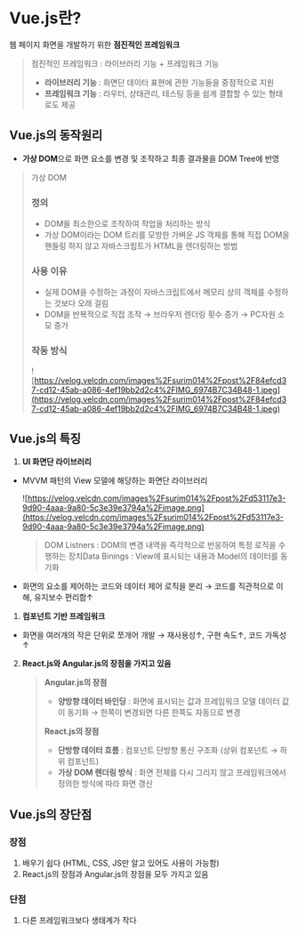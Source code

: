 # Vue.js란?

웹 페이지 화면을 개발하기 위한 **점진적인 프레임워크**

> 점진적인 프레임워크 : 라이브러리 기능 + 프레임워크 기능
> 
> 
> 
> - **라이브러리 기능** : 화면단 데이터 표현에 관한 기능들을 중점적으로 지원
> - **프레임워크 기능** : 라우터, 상태관리, 테스팅 등을 쉽게 결합할 수 있는 형태로도 제공

## Vue.js의 동작원리

- **가상 DOM**으로 화면 요소를 변경 및 조작하고 최종 결과물을 DOM Tree에 반영

> 가상 DOM
> 
> 
> ### 정의
> 
> - DOM을 최소한으로 조작하여 작업을 처리하는 방식
> - 가상 DOM이라는 DOM 트리를 모방한 가벼운 JS 객체를 통해 직접 DOM을 핸들링 하지 않고 자바스크립트가 HTML을 렌더링하는 방법
> 
> ### 사용 이유
> 
> - 실제 DOM을 수정하는 과정이 자바스크립트에서 메모리 상의 객체를 수정하는 것보다 오래 걸림
> - DOM을 반복적으로 직접 조작 → 브라우저 렌더링 횟수 증가 → PC자원 소모 증가
> 
> ### 작동 방식
> 
> ![https://velog.velcdn.com/images%2Fsurim014%2Fpost%2F84efcd37-cd12-45ab-a086-4ef19bb2d2c4%2FIMG_6974B7C34B48-1.jpeg](https://velog.velcdn.com/images%2Fsurim014%2Fpost%2F84efcd37-cd12-45ab-a086-4ef19bb2d2c4%2FIMG_6974B7C34B48-1.jpeg)
> 

## Vue.js의 특징

1. **UI 화면단 라이브러리**
- MVVM 패턴의 View 모델에 해당하는 화면단 라이브러리
    
    ![https://velog.velcdn.com/images%2Fsurim014%2Fpost%2Fd53117e3-9d90-4aaa-9a80-5c3e39e3794a%2Fimage.png](https://velog.velcdn.com/images%2Fsurim014%2Fpost%2Fd53117e3-9d90-4aaa-9a80-5c3e39e3794a%2Fimage.png)
    
    > DOM Listners : DOM의 변경 내역을 즉각적으로 반응하여 특정 로직을 수행하는 장치Data Binings : View에 표시되는 내용과 Model의 데이터를 동기화
    > 
- 화면의 요소를 제어하는 코드와 데이터 제어 로직을 분리 → 코드를 직관적으로 이해, 유지보수 편리함↑
1. **컴포넌트 기반 프레임워크**
- 화면을 여러개의 작은 단위로 쪼개어 개발 → 재사용성↑, 구현 속도↑, 코드 가독성↑
2. **React.js와 Angular.js의 장점을 가지고 있음**
    
    > **Angular.js의 장점**
    > 
    > - **양방향 데이터 바인딩** : 화면에 표시되는 값과 프레임워크 모델 데이터 값이 동기화 → 한쪽이 변경되면 다른 한쪽도 자동으로 변경
    >
    > 
    > **React.js의 장점**
    > 
    > - **단방향 데이터 흐름** : 컴포넌트 단방향 통신 구조화 (상위 컴포넌트 → 하위 컴포넌트)
    > - **가상 DOM 렌더링 방식** : 화면 전체를 다시 그리지 않고 프레임워크에서 정의한 방식에 따라 화면 갱신

## Vue.js의 장단점

### 장점

1. 배우기 쉽다 (HTML, CSS, JS만 알고 있어도 사용이 가능함)
2. React.js의 장점과 Angular.js의 장점을 모두 가지고 있음

### 단점

1. 다른 프레임워크보다 생태계가 작다
